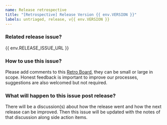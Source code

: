 ```yaml
---
name: Release retrospective
title: "[Retrospective] Release Version {{ env.VERSION }}"
labels: untriaged, release, v{{ env.VERSION }}
---
```


### **Related release issue?**
{{ env.RELEASE_ISSUE_URL }}

### **How to use this issue?**
Please add comments to this [Retro Board](https://github.com/orgs/opensearch-project/projects/205/views/4), they can be small or large in scope. Honest feedback is important to improve our processes, suggestions are also welcomed but not required.

### **What will happen to this issue post release?**
There will be a discussion(s) about how the release went and how the next release can be improved. Then this issue will be updated with the notes of that discussion along side action items.